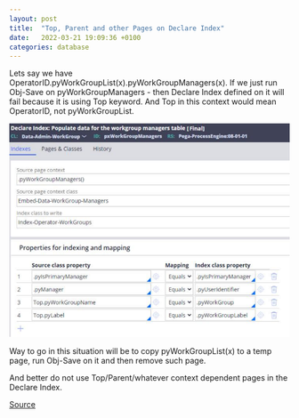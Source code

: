 ```yaml
---
layout: post
title:  "Top, Parent and other Pages on Declare Index"
date:   2022-03-21 19:09:36 +0100
categories: database
---
```


Lets say we have OperatorID.pyWorkGroupList(x).pyWorkGroupManagers(x). If we just run Obj-Save on pyWorkGroupManagers - then Declare Index defined on it will fail because it is using Top keyword. And Top in this context would mean OperatorID, not pyWorkGroupList.

![Declare Index Pages](/assets/pages-declare.png)

Way to go in this situation will be to copy pyWorkGroupList(x) to a temp page, run Obj-Save on it and then remove such page.

And better do not use Top/Parent/whatever context dependent pages in the Declare Index.

[Source](https://community.pega.com/knowledgebase/articles/system-administration/86/declare-index-form-completing-indexes-tab)
